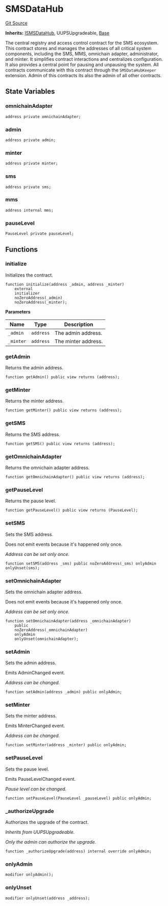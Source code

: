 # SMSDataHub

[Git Source](https://github.com/Nox-Labs/sms-evm-contracts/blob/15a987dcda55f8dfabcf220505750bc01f9d6f51/src/SMSDataHub.sol)

**Inherits:**
[ISMSDataHub](/src/interface/ISMSDataHub.sol/interface.ISMSDataHub.md), UUPSUpgradeable, [Base](/src/extensions/Base.sol/abstract.Base.md)

The central registry and access control contract for the SMS ecosystem.
This contract stores and manages the addresses of all critical system components, including the SMS, MMS, omnichain adapter, administrator, and minter.
It simplifies contract interactions and centralizes configuration. It also provides a central point for pausing and unpausing the system.
All contracts communicate with this contract through the `SMSDataHubKeeper` extension.
Admin of this contracts its also the admin of all other contracts.

## State Variables

### omnichainAdapter

```solidity
address private omnichainAdapter;
```

### admin

```solidity
address private admin;
```

### minter

```solidity
address private minter;
```

### sms

```solidity
address private sms;
```

### mms

```solidity
address internal mms;
```

### pauseLevel

```solidity
PauseLevel private pauseLevel;
```

## Functions

### initialize

Initializes the contract.

```solidity
function initialize(address _admin, address _minter)
    external
    initializer
    noZeroAddress(_admin)
    noZeroAddress(_minter);
```

**Parameters**

| Name      | Type      | Description         |
| --------- | --------- | ------------------- |
| `_admin`  | `address` | The admin address.  |
| `_minter` | `address` | The minter address. |

### getAdmin

Returns the admin address.

```solidity
function getAdmin() public view returns (address);
```

### getMinter

Returns the minter address.

```solidity
function getMinter() public view returns (address);
```

### getSMS

Returns the SMS address.

```solidity
function getSMS() public view returns (address);
```

### getOmnichainAdapter

Returns the omnichain adapter address.

```solidity
function getOmnichainAdapter() public view returns (address);
```

### getPauseLevel

Returns the pause level.

```solidity
function getPauseLevel() public view returns (PauseLevel);
```

### setSMS

Sets the SMS address.

Does not emit events because it's happened only once.

_Address can be set only once._

```solidity
function setSMS(address _sms) public noZeroAddress(_sms) onlyAdmin onlyUnset(sms);
```

### setOmnichainAdapter

Sets the omnichain adapter address.

Does not emit events because it's happened only once.

_Address can be set only once._

```solidity
function setOmnichainAdapter(address _omnichainAdapter)
    public
    noZeroAddress(_omnichainAdapter)
    onlyAdmin
    onlyUnset(omnichainAdapter);
```

### setAdmin

Sets the admin address.

Emits AdminChanged event.

_Address can be changed._

```solidity
function setAdmin(address _admin) public onlyAdmin;
```

### setMinter

Sets the minter address.

Emits MinterChanged event.

_Address can be changed._

```solidity
function setMinter(address _minter) public onlyAdmin;
```

### setPauseLevel

Sets the pause level.

Emits PauseLevelChanged event.

_Pause level can be changed._

```solidity
function setPauseLevel(PauseLevel _pauseLevel) public onlyAdmin;
```

### \_authorizeUpgrade

Authorizes the upgrade of the contract.

_Inherits from UUPSUpgradeable._

_Only the admin can authorize the upgrade._

```solidity
function _authorizeUpgrade(address) internal override onlyAdmin;
```

### onlyAdmin

```solidity
modifier onlyAdmin();
```

### onlyUnset

```solidity
modifier onlyUnset(address _address);
```
